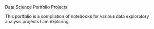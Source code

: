 Data Science Portfolio Projects

This portfolio is a compilation of notebooks for various data exploratory analysis projects I am exploring.
